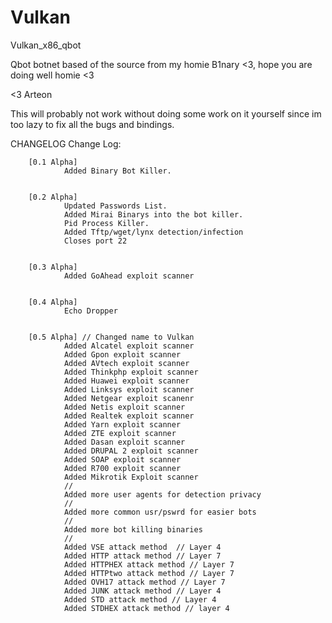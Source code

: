 # Vulkan
Vulkan_x86_qbot 

Qbot botnet based of the source from my homie B1nary <3, hope you are doing well homie <3

<3 Arteon


This will probably not work without doing some work on it yourself since im too lazy to fix all the bugs and bindings.

CHANGELOG
Change Log:


        [0.1 Alpha]
                Added Binary Bot Killer.
		
		
        [0.2 Alpha]
                Updated Passwords List.
                Added Mirai Binarys into the bot killer.
                Pid Process Killer.
                Added Tftp/wget/lynx detection/infection
                Closes port 22
		
		
        [0.3 Alpha]
                Added GoAhead exploit scanner
		
		
        [0.4 Alpha]
                Echo Dropper
		
		
        [0.5 Alpha] // Changed name to Vulkan
                Added Alcatel exploit scanner
                Added Gpon exploit scanner
                Added AVtech exploit scanner
                Added Thinkphp exploit scanner
                Added Huawei exploit scanner
                Added Linksys exploit scanner
                Added Netgear exploit scanenr
                Added Netis exploit scanner
                Added Realtek exploit scanner
                Added Yarn exploit scanner
                Added ZTE exploit scanner
                Added Dasan exploit scanner
                Added DRUPAL 2 exploit scanner
                Added SOAP exploit scanner
                Added R700 exploit scanner
                Added Mikrotik Exploit scanner
                //
                Added more user agents for detection privacy
                //
                Added more common usr/pswrd for easier bots
                //
                Added more bot killing binaries
                //
                Added VSE attack method  // Layer 4
                Added HTTP attack method // Layer 7
                Added HTTPHEX attack method // Layer 7
                Added HTTPtwo attack method // Layer 7
                Added OVH17 attack method // Layer 7
                Added JUNK attack method // Layer 4
                Added STD attack method // Layer 4
                Added STDHEX attack method // layer 4
